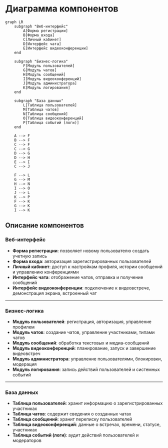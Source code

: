 # Диаграмма компонентов

```mermaid
graph LR
    subgraph "Веб-интерфейс"
        A[Форма регистрации]
        B[Форма входа]
        C[Личный кабинет]
        D[Интерфейс чата]
        E[Интерфейс видеоконференции]
    end

    subgraph "Бизнес-логика"
        F[Модуль пользователей]
        G[Модуль чатов]
        H[Модуль сообщений]
        I[Модуль видеоконференций]
        J[Модуль администратора]
        K[Модуль логирования]
    end

    subgraph "База данных"
        L[Таблица пользователей]
        M[Таблица чатов]
        N[Таблица сообщений]
        O[Таблица видеоконференций]
        P[Таблица событий (логи)]
    end

    A --> F
    B --> F
    C --> F
    C --> G
    D --> G
    D --> H
    E --> I
    C --> J

    F --> L
    G --> M
    H --> N
    I --> O
    J --> L
    K --> P
    F --> K
    G --> K
    I --> K
```

## Описание компонентов

### Веб-интерфейс
- **Форма регистрации**: позволяет новому пользователю создать учетную запись  
- **Форма входа**: авторизация зарегистрированных пользователей  
- **Личный кабинет**: доступ к настройкам профиля, истории сообщений и управлению конференциями  
- **Интерфейс чата**: отображение чатов, отправка и получение сообщений  
- **Интерфейс видеоконференции**: подключение к видеовстрече, демонстрация экрана, встроенный чат  

---

### Бизнес-логика
- **Модуль пользователей**: регистрация, авторизация, управление профилем  
- **Модуль чатов**: создание чатов, управление участниками, типами чатов  
- **Модуль сообщений**: обработка текстовых и медиа-сообщений  
- **Модуль видеоконференций**: планирование, запуск и завершение видеовстреч  
- **Модуль администратора**: управление пользователями, блокировки, модерация  
- **Модуль логирования**: запись действий пользователей и системных событий  

---

### База данных
- **Таблица пользователей**: хранит информацию о зарегистрированных участниках  
- **Таблица чатов**: содержит сведения о созданных чатах  
- **Таблица сообщений**: хранит переписку пользователей  
- **Таблица видеоконференций**: данные о встречах, времени, статусе, участниках  
- **Таблица событий (логи)**: аудит действий пользователей и модераторов  
